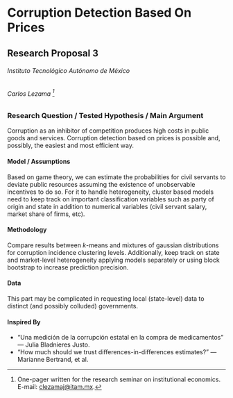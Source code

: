 # Corruption Detection Based On Prices

## Research Proposal 3

###### Instituto Tecnológico Autónomo de México

###### Carlos Lezama [^\*]

### Research Question / Tested Hypothesis / Main Argument

Corruption as an inhibitor of competition produces high costs in public goods and services. Corruption detection based on prices is possible and, possibly, the easiest and most efficient way.

#### Model / Assumptions

Based on game theory, we can estimate the probabilities for civil servants to deviate public resources assuming the existence of unobservable incentives to do so. For it to handle heterogeneity, cluster based models need to keep track on important classification variables such as party of origin and state in addition to numerical variables (civil servant salary, market share of firms, etc).

#### Methodology

Compare results between $k$-means and mixtures of gaussian distributions for corruption incidence clustering levels. Additionally, keep track on state and market-level heterogeneity applying models separately or using block bootstrap to increase prediction precision.

#### Data

This part may be complicated in requesting local (state-level) data to distinct (and possibly colluded) governments.

#### Inspired By

- “Una medición de la corrupción estatal en la compra de medicamentos” — Julia Bladnieres Justo.
- “How much should we trust differences-in-differences estimates?” — Marianne Bertrand, et al.

[^\*]: One-pager written for the research seminar on institutional economics. E-mail: [clezamaj@itam.mx](mailto:clezamaj@itam.mx).

